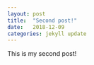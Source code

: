 ```yaml
---
layout: post
title:  "Second post!"
date:   2018-12-09
categories: jekyll update
---
```


This is my second post!
